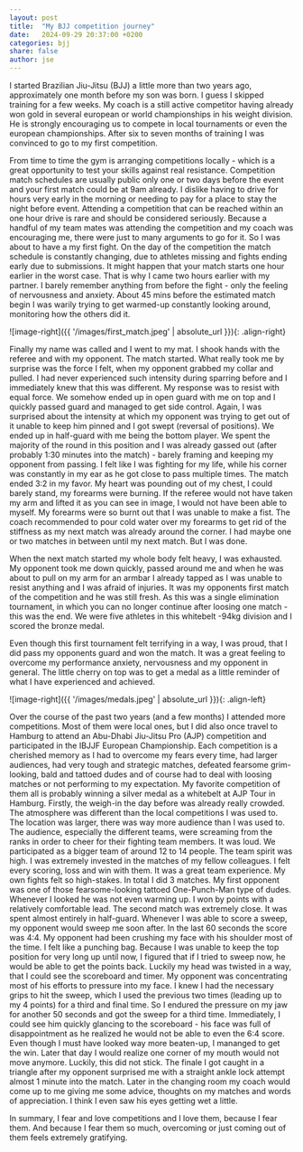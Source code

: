 ```yaml
---
layout: post
title:  "My BJJ competition journey"
date:   2024-09-29 20:37:00 +0200
categories: bjj
share: false
author: jse
---
```


I started Brazilian Jiu-Jitsu (BJJ) a little more than two years ago, approximately one month before my son was born. I guess I skipped training for a few weeks. My coach is a still active competitor having already won gold in several european or world championships in his weight division. He is strongly encouraging us to compete in local tournaments or even the european championships. After six to seven months of training I was convinced to go to my first competition.

From time to time the gym is arranging competitions locally - which is a great opportunity to test your skills against real resistance. Competition match schedules are usually public only one or two days before the event and your first match could be at 9am already. I dislike having to drive for hours very early in the morning or needing to pay for a place to stay the night before event. Attending a competition that can be reached within an one hour drive is rare and should be considered seriously. Because a handful of my team mates was attending the competition and my coach was encouraging me, there were just to many arguments to go for it. So I was about to have a my first fight.
On the day of the competition the match schedule is constantly changing, due to athletes missing and fights ending early due to submissions. It might happen that your match starts one hour earlier in the worst case. That is why I came two hours earlier with my partner.
I barely remember anything from before the fight - only the feeling of nervousness and anxiety. About 45 mins before the estimated match begin I was warily trying to get warmed-up constantly looking around, monitoring how the others did it.

![image-right]({{ '/images/first_match.jpeg' | absolute_url }}){: .align-right}

Finally my name was called and I went to my mat. I shook hands with the referee and with my opponent. The match started. What really took me by surprise was the force I felt, when my opponent grabbed my collar and pulled. I had never experienced such intensity during sparring before and I immediately knew that this was different. My response was to resist with equal force. We somehow ended up in open guard with me on top and I quickly passed guard and managed to get side control.
Again, I was surprised about the intensity at which my opponent was trying to get out of it unable to keep him pinned and I got swept (reversal of positions). We ended up in half-guard with me being the bottom player. We spent the majority of the round in this position and I was already gassed out (after probably 1:30 minutes into the match) - barely framing and keeping my opponent from passing. I felt like I was fighting for my life, while his corner was constantly in my ear as he got close to pass multiple times. The match ended 3:2 in my favor. My heart was pounding out of my chest, I could barely stand, my forearms were burning. If the referee would not have taken my arm and lifted it as you can see in image, I would not have been able to myself. My forearms were so burnt out that I was unable to make a fist. The coach recommended to pour cold water over my forearms to get rid of the stiffness as my next match was already around the corner. I had maybe one or two matches in between until my next match. But I was done.

When the next match started my whole body felt heavy, I was exhausted. My opponent took me down quickly, passed around me and when he was about to pull on my arm for an armbar I already tapped as I was unable to resist anything and I was afraid of injuries. It was my opponents first match of the competition and he was still fresh. As this was a single elimination tournament, in which you can no longer continue after loosing one match - this was the end. We were five athletes in this whitebelt -94kg division and I scored the bronze medal.

Even though this first tournament felt terrifying in a way, I was proud, that I did pass my opponents guard and won the match. It was a great feeling to overcome my performance anxiety, nervousness and my opponent in general. The little cherry on top was to get a medal as a little reminder of what I have experienced and achieved.

![image-right]({{ '/images/medals.jpeg' | absolute_url }}){: .align-left}

Over the course of the past two years (and a few months) I attended more competitions. Most of them were local ones, but I did also once travel to Hamburg to attend an Abu-Dhabi Jiu-Jitsu Pro (AJP) competition and participated in the IBJJF European Championship. Each competition is a cherished memory as I had to overcome my fears every time, had larger audiences, had very tough and strategic matches, defeated fearsome grim-looking, bald and tattoed dudes and of course had to deal with loosing matches or not performing to my expectation.
My favorite competition of them all is probably winning a silver medal as a whitebelt at AJP Tour in Hamburg. Firstly, the weigh-in the day before was already really crowded. The atmosphere was different than the local competitions I was used to. The location was larger, there was way more audience than I was used to. The audience, especially the different teams, were screaming from the ranks in order to cheer for their fighting team members. It was loud. We participated as a bigger team of around 12 to 14 people. The team spirit was high. I was extremely invested in the matches of my fellow colleagues. I felt every scoring, loss and win with them. It was a great team experience. My own fights felt so high-stakes. In total I did 3 matches. My first opponent was one of those fearsome-looking tattoed One-Punch-Man type of dudes. Whenever I looked he was not even warming up. I won by points with a relatively comfortable lead. The second match was extremely close. It was spent almost entirely in half-guard. Whenever I was able to score a sweep, my opponent would sweep me soon after. In the last 60 seconds the score was 4:4. My opponent had been crushing my face with his shoulder most of the time. I felt like a punching bag. Because I was unable to keep the top position for very long up until now, I figured that if I tried to sweep now, he would be able to get the points back. Luckily my head was twisted in a way, that I could see the scoreboard and timer. My opponent was concentrating most of his efforts to pressure into my face. I knew I had the necessary grips to hit the sweep, which I used the previous two times (leading up to my 4 points) for a third and final time. So I endured the pressure on my jaw for another 50 seconds and got the sweep for a third time. Immediately, I could see him quickly glancing to the scoreboard - his face was full of disappointment as he realized he would not be able to even the 6:4 score. Even though I must have looked way more beaten-up, I mananged to get the win. Later that day I would realize one corner of my mouth would not move anymore. Luckily, this did not stick. The finale I got caught in a triangle after my opponent surprised me with a straight ankle lock attempt almost 1 minute into the match.
Later in the changing room my coach would come up to me giving me some advice, thoughts on my matches and words of appreciation. I think I even saw his eyes getting wet a little.

In summary, I fear and love competitions and I love them, because I fear them. And because I fear them so much, overcoming or just coming out of them feels extremely gratifying.

